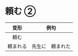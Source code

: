

# 頼む ②

|   变形   |       例句       |
| :------: | :--------------: |
|   頼む   |                  |
| 頼まれる | 先生に　頼まれた |